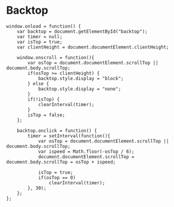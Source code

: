 Backtop
=======


    window.onload = function() {
    	var backtop = document.getElementById("backtop");
    	var timer = null;
    	var isTop = true;
    	var clientHeight = document.documentElement.clientHeight;
    
    	window.onscroll = function(){
    		var osTop = document.documentElement.scrollTop || document.body.scrollTop;
    		if(osTop >= clientHeight) {
    			backtop.style.display = "block";
    		} else {
    			backtop.style.display = "none";
    		}
    		if(!isTop) {
    			clearInterval(timer);
    		}
    		isTop = false;
    	};
    
    	backtop.onclick = function() {
    		timer = setInterval(function(){
    			var osTop = document.documentElement.scrollTop || document.body.scrollTop;
    			var ispeed = Math.floor(-osTop / 6);
    			document.documentElement.scrollTop = document.body.scrollTop = osTop + ispeed;
    
    			isTop = true;
    			if(osTop == 0) 
    				clearInterval(timer);
    		}, 30);
    	};
    };

